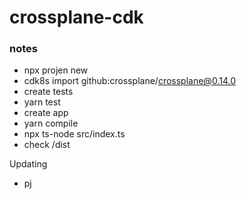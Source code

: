 # crossplane-cdk

### notes
- npx projen new
- cdk8s import github:crossplane/crossplane@0.14.0
- create tests
- yarn test
- create app
- yarn compile
- npx ts-node src/index.ts
- check /dist

Updating
- pj
